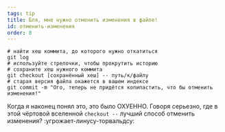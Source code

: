 ```yaml
---
tags: tip
title: Бля, мне нужно отменить изменения в файле!
id: отменить-изменения
order: 8
---
```


```git
# найти хеш коммита, до которого нужно откатиться
git log
# используйте стрелочки, чтобы прокрутить историю
# сохраните хеш нужного коммита
git checkout [сохранённый хеш] -- путь/к/файлу
# старая версия файла окажется в вашем индексе
git commit -m "Ого, теперь не придётся копипастить, что бы отменить изменения!"
```
Когда я наконец понял это, это было ОХУЕННО. Говоря серьезно, где в этой чёртовой вселенной `checkout --` лучший способ отменить изменения? :угрожает-линусу-торвальдсу: